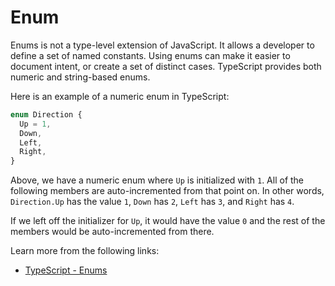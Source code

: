 # Enum

Enums is not a type-level extension of JavaScript. It allows a developer to define a set of named constants. Using enums can make it easier to document intent, or create a set of distinct cases. TypeScript provides both numeric and string-based enums.

Here is an example of a numeric enum in TypeScript:

```typescript
enum Direction {
  Up = 1,
  Down,
  Left,
  Right,
}
```

Above, we have a numeric enum where `Up` is initialized with `1`. All of the following members are auto-incremented from that point on. In other words, `Direction.Up` has the value `1`, `Down` has `2`, `Left` has `3`, and `Right` has `4`.

If we left off the initializer for `Up`, it would have the value `0` and the rest of the members would be auto-incremented from there.

Learn more from the following links:

- [TypeScript - Enums](https://www.typescriptlang.org/docs/handbook/enums.html)
